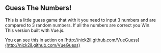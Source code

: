 Guess The Numbers!
----------------
 This is a little guess game that with it you need to input 3 numbers and are compared to 3 random numbers.
 If all the numbers are correct you Win.
 This version built with Vue.js.

 You can see this in action on [http://nick2il.github.com/VueGuess](http://nick2il.github.com/VueGuess)
